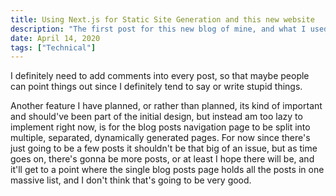 ```yaml
---
title: Using Next.js for Static Site Generation and this new website
description: "The first post for this new blog of mine, and what I used to actually make the site."
date: April 14, 2020
tags: ["Technical"]
---
```


I definitely need to add comments into every post, so that maybe people can point things out since I definitely tend to say or write stupid things.

Another feature I have planned, or rather than planned, its kind of important and should've been part of the initial design, but instead am too lazy to implement right now, is for the blog posts navigation page to be split into multiple, separated, dynamically generated pages.
For now since there's just going to be a few posts it shouldn't be that big of an issue, but as time goes on, there's gonna be more posts, or at least I hope there will be, and it'll get to a point where the single blog posts page holds all the posts in one massive list, and I don't think that's going to be very good.
